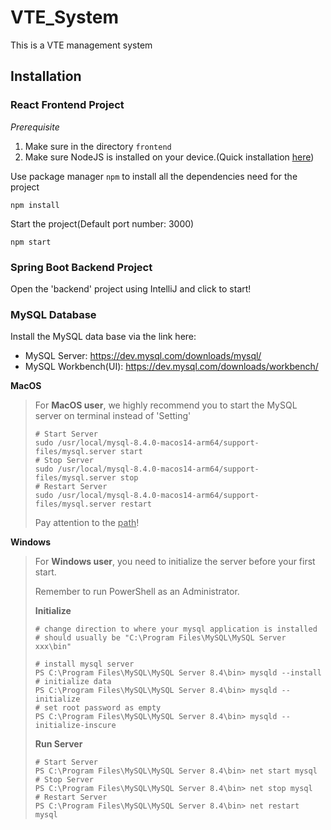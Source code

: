 # VTE_System
This is a VTE management system

## Installation

### React Frontend Project

*Prerequisite*

1. Make sure in the directory `frontend`
2. Make sure NodeJS is installed on your device.(Quick installation [<u>here</u>](https://nodejs.org/en/download/package-manager))

Use package manager `npm` to install all the dependencies need for the project

```shell
npm install
```

Start the project(Default port number: 3000)

```shell
npm start
```

### Spring Boot Backend Project

Open the 'backend' project using IntelliJ and click to start!

### MySQL Database

Install the MySQL data base via the link here:

* MySQL Server:  https://dev.mysql.com/downloads/mysql/
* MySQL Workbench(UI): https://dev.mysql.com/downloads/workbench/

**MacOS**

> For **MacOS user**, we highly recommend you to start the MySQL server on terminal instead of 'Setting'
>
> ```shell
> # Start Server
> sudo /usr/local/mysql-8.4.0-macos14-arm64/support-files/mysql.server start
> # Stop Server
> sudo /usr/local/mysql-8.4.0-macos14-arm64/support-files/mysql.server stop
> # Restart Server
> sudo /usr/local/mysql-8.4.0-macos14-arm64/support-files/mysql.server restart
> ```
> Pay attention to the <u>path</u>!
>

**Windows**

> For **Windows user**, you need to initialize the server before your first start.
>
> Remember to run PowerShell  as an Administrator.
>
> **Initialize**
>
> ```shell
> # change direction to where your mysql application is installed
> # should usually be "C:\Program Files\MySQL\MySQL Server xxx\bin"
> 
> # install mysql server
> PS C:\Program Files\MySQL\MySQL Server 8.4\bin> mysqld --install
> # initialize data
> PS C:\Program Files\MySQL\MySQL Server 8.4\bin> mysqld --initialize
> # set root password as empty
> PS C:\Program Files\MySQL\MySQL Server 8.4\bin> mysqld --initialize-inscure
> ```
>
> **Run Server**
>
> ```shell
> # Start Server
> PS C:\Program Files\MySQL\MySQL Server 8.4\bin> net start mysql
> # Stop Server
> PS C:\Program Files\MySQL\MySQL Server 8.4\bin> net stop mysql
> # Restart Server
> PS C:\Program Files\MySQL\MySQL Server 8.4\bin> net restart mysql
> ```



